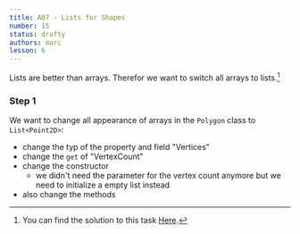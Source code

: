 ```yaml
---
title: A07 - Lists for Shapes
number: 15
status: drafty
authors: marc
lesson: 6
---
```


Lists are better than arrays. Therefor we want to switch all arrays to lists.[^solution]

[^solution]:
    You can find the solution to this task [Here](https://github.com/satkowski/csharp-solutions/tree/master/lesson_06/A08_lists_for_shapes/ExerciseSolution/).

### Step 1

We want to change all appearance of arrays in the `Polygon` class to `List<Point2D>`:
- change the typ of the property and field "Vertices"
- change the `get` of "VertexCount"
- change the constructor
  - we didn't need the parameter for the vertex count anymore but we need to initialize a empty list instead
- also change the methods


